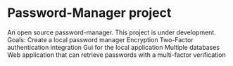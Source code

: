 # Password-Manager project
An open source password-manager.
This project is under development.
Goals:
Create a local password manager
Encryption
Two-Factor authentication integration
Gui for the local application
Multiple databases
Web application that can retrieve passwords with a multi-factor verification
